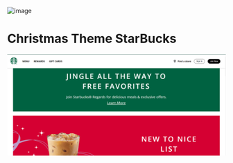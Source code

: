 ![image](https://github.com/SanDevil23/starbucks_landingpage/assets/101995802/ed37de0e-e66b-4d25-bb3b-594a236b9ec8)

<h1> Christmas Theme StarBucks</h1>
<img src="page.png">
